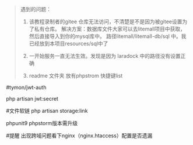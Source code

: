 > 遇到的问题：
> 1. 该教程录制者的gitee 仓库无法访问，不清楚是不是因为被gitee设置为了私有仓库。 
> 解决方案：数据库文件大家可以去litemall项目中获取，然后直接导入到你的mysql库中。 路径litemall/litemall-db/sql 中。我已经放到本项目resources/sql中了
> 
> 2. 一开始服务一直无法生效。发现是因为 laradock 中的路径没有设置正确
> 3. readme 文件夹 放有phpstrom 快捷键list


#tymon/jwt-auth

php artisan jwt:secret


#文件软链
php artisan storage:link

phpunit9 phpstorm版本需升级


#提醒
出现跨域问题看下nginx（nginx.htaccess）配置是否遗漏
